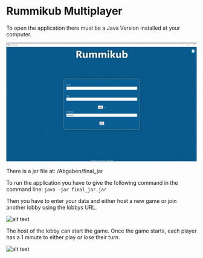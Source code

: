 # Rummikub Multiplayer

To open the application there must be a Java Version installed at your computer.

![alt text](images/startingPage.jpg)

There is a jar file at: /Abgaben/final_jar

To run the application you have to give the following command in the command line:
```java -jar final_jar.jar```

Then you have to enter your data and either host a new game or join another lobby using the lobbys URL.

![alt text](images/waitingLobby.jpg)

The host of the lobby can start the game. Once the game starts, each player has a 1 minute to either play or lose their turn.

![alt text](images/gamePlay.jpg)